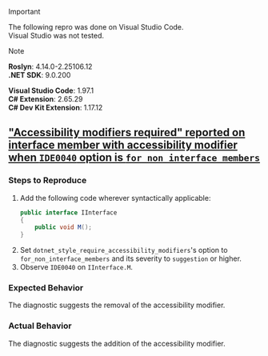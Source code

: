 > [!IMPORTANT]  
> The following repro was done on Visual Studio Code.  
> Visual Studio was not tested.  

> [!NOTE]  
> **Roslyn**: 4.14.0-2.25106.12  
> **.NET SDK**: 9.0.200  
>  
> **Visual Studio Code**: 1.97.1  
> **C# Extension**: 2.65.29  
> **C# Dev Kit Extension**: 1.17.12  

## ["Accessibility modifiers required" reported on interface member with accessibility modifier when `IDE0040` option is `for_non_interface_members`](https://github.com/dotnet/roslyn/issues/77246)

### Steps to Reproduce

1. Add the following code wherever syntactically applicable:
    ```cs
    public interface IInterface
    {
        public void M();
    }
    ```
2. Set `dotnet_style_require_accessibility_modifiers`'s option to `for_non_interface_members` and its severity to `suggestion` or higher.
3. Observe `IDE0040` on `IInterface.M`.

### Expected Behavior

The diagnostic suggests the removal of the accessibility modifier.

### Actual Behavior

The diagnostic suggests the addition of the accessibility modifier.

